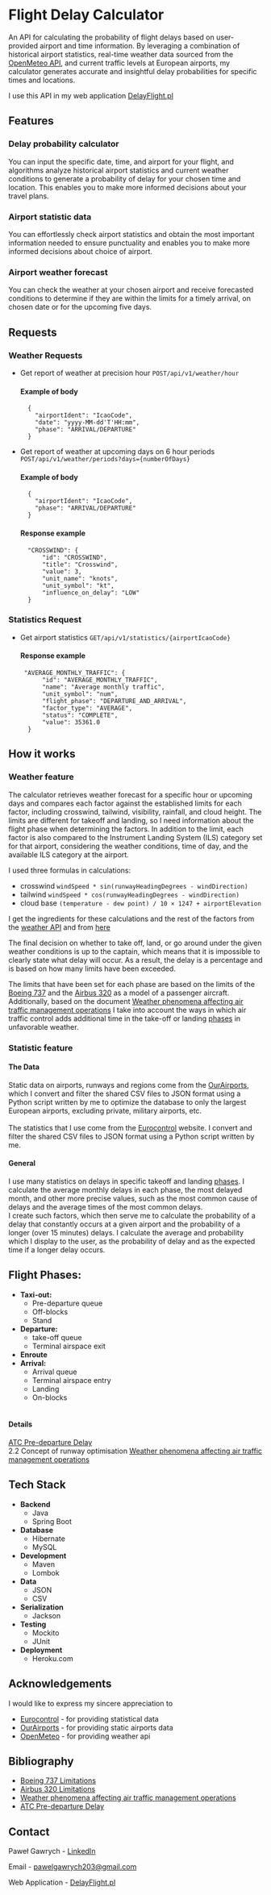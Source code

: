 # Flight Delay Calculator

An API for calculating the probability of flight delays based on user-provided airport and time information. By leveraging a combination of historical airport statistics, real-time weather data sourced from the [OpenMeteo API](#acknowledgements), and current traffic levels at European airports, my calculator generates accurate and insightful delay probabilities for specific times and locations.

I use this API in my web application [DelayFlight.pl](https://www.delayflight.pl)

## Features
  ### Delay probability calculator
  You can input the specific date, time, and airport for your flight, and algorithms analyze historical airport statistics and current weather conditions to generate a probability of delay for your chosen time and location. This enables you to make more informed decisions about your travel plans.
  
  ### Airport statistic data
  You can effortlessly check airport statistics and obtain the most important information needed to ensure punctuality and enables you to make more informed decisions about choice of airport.
  
  ### Airport weather forecast
  You can check the weather at your chosen airport and receive forecasted conditions to determine if they are within the limits for a timely arrival, on chosen date or for the upcoming five days.

## Requests
  ### Weather Requests
  * Get report of weather at precision hour `POST/api/v1/weather/hour`
  
    #### Example of body 
    ```
      {
        "airportIdent": "IcaoCode",
        "date": "yyyy-MM-dd'T'HH:mm",
        "phase": "ARRIVAL/DEPARTURE"
      }
    ```
* Get report of weather at upcoming days on 6 hour periods `POST/api/v1/weather/periods?days={numberOfDays}`

  #### Example of body
    ```
      {
        "airportIdent": "IcaoCode",
        "phase": "ARRIVAL/DEPARTURE"
      }
    ```

  #### Response example

  ```
    "CROSSWIND": {
        "id": "CROSSWIND",
        "title": "Crosswind",
        "value": 3,
        "unit_name": "knots",
        "unit_symbol": "kt",
        "influence_on_delay": "LOW"
    }
  ```

### Statistics Request
* Get airport statistics `GET/api/v1/statistics/{airportIcaoCode}`

  #### Response example
  
  ```
   "AVERAGE_MONTHLY_TRAFFIC": {
        "id": "AVERAGE_MONTHLY_TRAFFIC",
        "name": "Average monthly traffic",
        "unit_symbol": "num",
        "flight_phase": "DEPARTURE_AND_ARRIVAL",
        "factor_type": "AVERAGE",
        "status": "COMPLETE",
        "value": 35361.0
    }
  ```

## How it works
  ### Weather feature
  The calculator retrieves weather forecast for a specific hour or upcoming days and compares each factor against the established limits for each factor, including crosswind, tailwind, visibility, rainfall, and cloud height. The limits are different for takeoff and landing, so I need information about the flight phase when determining the factors. In addition to the limit, each factor is also compared to the Instrument Landing System (ILS) category set for that airport, considering the weather conditions, time of day, and the available ILS category at the airport.

  I used three formulas in calculations:
  * crosswind `windSpeed * sin(runwayHeadingDegrees - windDirection)`
  * tailwind `windSpeed * cos(runwayHeadingDegrees - windDirection)`
  * cloud base `(temperature - dew point) / 10 × 1247 + airportElevation`

  I get the ingredients for these calculations and the rest of the factors from the [weather API](#acknowledgements) and from [here](#the-Data)


  The final decision on whether to take off, land, or go around under the given weather conditions is up to the captain, which means that it is impossible to clearly state what delay will occur. As a result, the delay is a percentage and is based on how many limits have been exceeded.

  The limits that have been set for each phase are based on the limits of the [Boeing 737](#bibliography) and the [Airbus 320](#bibliography) as a model of a passenger aircraft.
  Additionally, based on the document [Weather phenomena affecting air traffic management operations](#bibliography) I take into account the ways in which air traffic control adds additional time in the take-off or landing [phases](#flight-Phases) in unfavorable weather.


  ### Statistic feature
  #### The Data
  Static data on airports, runways and regions come from the [OurAirports](#acknowledgements), which I convert and filter the shared CSV files to JSON format using a Python script written by me to optimize the database to only the largest European airports, excluding private, military airports, etc.<br/><br/>
  The statistics that I use come from the [Eurocontrol](#acknowledgements) website. I convert and filter the shared CSV files to JSON format using a Python script written by me.
  
  #### General
   I use many statistics on delays in specific takeoff and landing [phases](#flight-Phases). I calculate the average monthly delays in each phase, the most delayed month, and other more precise values, such as the most common cause of delays and the average times of the most common delays. <br /> I create such factors, which then serve me to calculate the probability of a delay that constantly occurs at a given airport and the probability of a longer (over 15 minutes) delays. I calculate the average and probability which I display to the user, as the probability of delay and as the expected time if a longer delay occurs.

  ## Flight Phases:
  * **Taxi-out:**
    * Pre-departure queue
    * Off-blocks
    * Stand
  * **Departure:**
    * take-off queue
    * Terminal airspace exit
  * **Enroute**
  * **Arrival:**
    * Arrival queue
    * Terminal airspace entry
    * Landing
    * On-blocks
  <br/> <br/>
  #### Details
  [ATC Pre-departure Delay](#bibliography) <br /> 2.2 Concept of runway optimisation [Weather phenomena affecting air traffic management operations](#bibliography) 

## Tech Stack
* **Backend**
  * Java
  * Spring Boot
* **Database**
  * Hibernate
  * MySQL
* **Development**
  * Maven
  * Lombok
* **Data**
  * JSON
  * CSV
* **Serialization**
  * Jackson
* **Testing**
  * Mockito
  * JUnit
* **Deployment**
  * Heroku.com

## Acknowledgements
I would like to express my sincere appreciation to 
* [Eurocontrol](https://www.eurocontrol.int) - for providing statistical data
* [OurAirports](https://www.ourairports.com) - for providing static airports data
* [OpenMeteo](www.open-meteo.com) - for providing weather api

## Bibliography
* [Boeing 737 Limitations](http://www.b737.org.uk/limitations.htm)
* [Airbus 320 Limitations](https://wiki.ivao.aero/en/home/training/mediawiki/pending/Airbus_320_Limitations)
* [Weather phenomena affecting air traffic management operations](https://ansperformance.eu/library/ATXIT_indicator_documentation_mar23.pdf)
* [ATC Pre-departure Delay](https://ansperformance.eu/definition/atc-pre-departure-delay/)

## Contact
Paweł Gawrych - [LinkedIn](www.linkedin.com/in/Gawrych)

Email - pawelgawrych203@gmail.com

Web Application - [DelayFlight.pl](https://www.delayflight.pl/)
